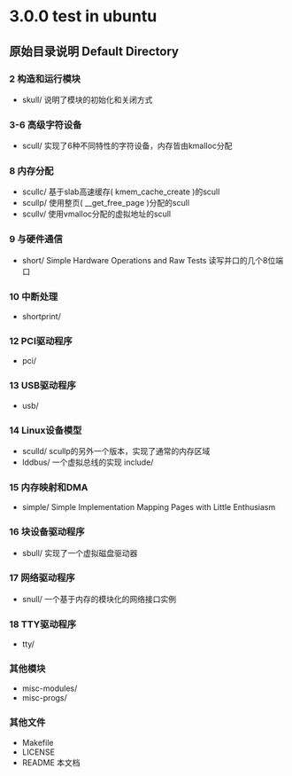 3.0.0 test in ubuntu
====================

原始目录说明 Default Directory
------------------------------
### 2 构造和运行模块
* skull/          说明了模块的初始化和关闭方式

### 3-6 高级字符设备
* scull/          实现了6种不同特性的字符设备，内存皆由kmalloc分配

### 8 内存分配
* scullc/         基于slab高速缓存( kmem_cache_create )的scull
* scullp/         使用整页( __get_free_page )分配的scull
* scullv/         使用vmalloc分配的虚拟地址的scull

### 9 与硬件通信
* short/          Simple Hardware Operations and Raw Tests 读写并口的几个8位端口

### 10 中断处理
* shortprint/     

### 12 PCI驱动程序
* pci/

### 13 USB驱动程序
* usb/

### 14 Linux设备模型
* sculld/         scullp的另外一个版本，实现了通常的内存区域
* lddbus/         一个虚拟总线的实现
  include/

### 15 内存映射和DMA
* simple/         Simple Implementation Mapping Pages with Little Enthusiasm

### 16 块设备驱动程序
* sbull/          实现了一个虚拟磁盘驱动器

### 17 网络驱动程序
* snull/          一个基于内存的模块化的网络接口实例

### 18 TTY驱动程序
* tty/            

### 其他模块
- misc-modules/
- misc-progs/

### 其他文件
- Makefile
- LICENSE
- README          本文档
